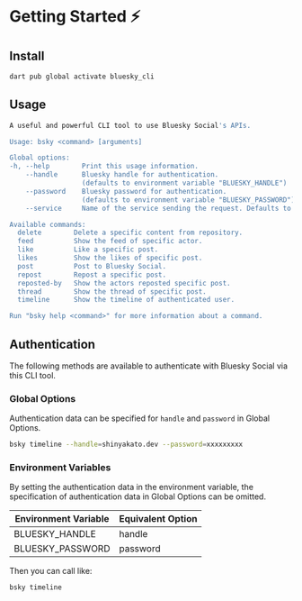 # Getting Started ⚡

## Install

```bash
dart pub global activate bluesky_cli
```

## Usage

```bash
A useful and powerful CLI tool to use Bluesky Social's APIs.

Usage: bsky <command> [arguments]

Global options:
-h, --help        Print this usage information.
    --handle      Bluesky handle for authentication.
                  (defaults to environment variable "BLUESKY_HANDLE")
    --password    Bluesky password for authentication.
                  (defaults to environment variable "BLUESKY_PASSWORD")
    --service     Name of the service sending the request. Defaults to "bsky.social".

Available commands:
  delete        Delete a specific content from repository.
  feed          Show the feed of specific actor.
  like          Like a specific post.
  likes         Show the likes of specific post.
  post          Post to Bluesky Social.
  repost        Repost a specific post.
  reposted-by   Show the actors reposted specific post.
  thread        Show the thread of specific post.
  timeline      Show the timeline of authenticated user.

Run "bsky help <command>" for more information about a command.
```

## Authentication

The following methods are available to authenticate with Bluesky Social via this CLI tool.

### Global Options

Authentication data can be specified for `handle` and `password` in Global Options.

```bash
bsky timeline --handle=shinyakato.dev --password=xxxxxxxxx
```

### Environment Variables

By setting the authentication data in the environment variable,
the specification of authentication data in Global Options can be omitted.

| Environment Variable | Equivalent Option |
| -------------------- | ----------------- |
| BLUESKY_HANDLE       | handle            |
| BLUESKY_PASSWORD     | password          |

Then you can call like:

```bash
bsky timeline
```
